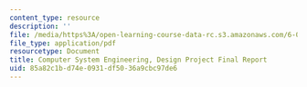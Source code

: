 ```yaml
---
content_type: resource
description: ''
file: /media/https%3A/open-learning-course-data-rc.s3.amazonaws.com/6-033-computer-system-engineering-spring-2018/85a82c1bd74e0931df5036a9cbc97de6_MIT6_033S18dpr.pdf
file_type: application/pdf
resourcetype: Document
title: Computer System Engineering, Design Project Final Report
uid: 85a82c1b-d74e-0931-df50-36a9cbc97de6
---
```

